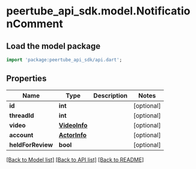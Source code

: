 # peertube_api_sdk.model.NotificationComment

## Load the model package
```dart
import 'package:peertube_api_sdk/api.dart';
```

## Properties
Name | Type | Description | Notes
------------ | ------------- | ------------- | -------------
**id** | **int** |  | [optional] 
**threadId** | **int** |  | [optional] 
**video** | [**VideoInfo**](VideoInfo.md) |  | [optional] 
**account** | [**ActorInfo**](ActorInfo.md) |  | [optional] 
**heldForReview** | **bool** |  | [optional] 

[[Back to Model list]](../README.md#documentation-for-models) [[Back to API list]](../README.md#documentation-for-api-endpoints) [[Back to README]](../README.md)


